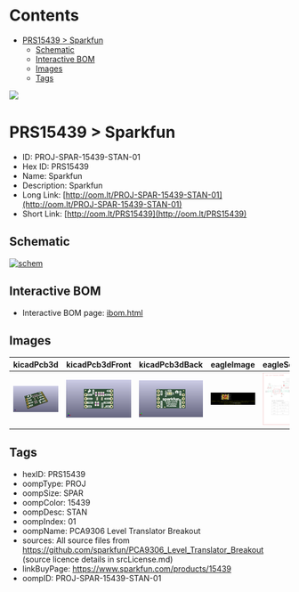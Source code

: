



Contents
========

* [PRS15439 > Sparkfun](#prs15439--sparkfun)
	* [Schematic](#schematic)
	* [Interactive BOM](#interactive-bom)
	* [Images](#images)
	* [Tags](#tags)
  
![][im]
# PRS15439 > Sparkfun

- ID: PROJ-SPAR-15439-STAN-01
- Hex ID: PRS15439
- Name: Sparkfun
- Description: Sparkfun
- Long Link: [http://oom.lt/PROJ-SPAR-15439-STAN-01](http://oom.lt/PROJ-SPAR-15439-STAN-01)
- Short Link: [http://oom.lt/PRS15439](http://oom.lt/PRS15439)

## Schematic
  
[![schem](eagleSchemImage.png)](eagleSchemImage.png)
## Interactive BOM

- Interactive BOM page: [ibom.html](https://htmlpreview.github.io/?https://github.com/oomlout/oomlout_OOMP_projects/blob/main/PROJ-SPAR-15439-STAN-01/kicad/bom/ibom.html)

## Images
  
  

|kicadPcb3d|kicadPcb3dFront|kicadPcb3dBack|eagleImage|eagleSchemImage|
| :---: | :---: | :---: | :---: | :---: |
|[![kicadPcb3d](kicadPcb3d_140.png)](kicadPcb3d.png)|[![kicadPcb3dFront](kicadPcb3dFront_140.png)](kicadPcb3dFront.png)|[![kicadPcb3dBack](kicadPcb3dBack_140.png)](kicadPcb3dBack.png)|[![eagleImage](eagleImage_140.png)](eagleImage.png)|[![eagleSchemImage](eagleSchemImage_140.png)](eagleSchemImage.png)|

## Tags

- hexID: PRS15439
- oompType: PROJ
- oompSize: SPAR
- oompColor: 15439
- oompDesc: STAN
- oompIndex: 01
- oompName: PCA9306 Level Translator Breakout
- sources: All source files from https://github.com/sparkfun/PCA9306_Level_Translator_Breakout (source licence details in srcLicense.md)
- linkBuyPage: https://www.sparkfun.com/products/15439
- oompID: PROJ-SPAR-15439-STAN-01



[im]: kicadPcb3d_450.png
